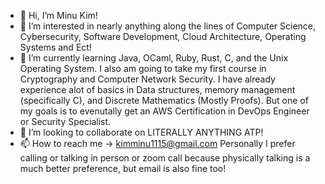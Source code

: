 - 👋 Hi, I’m Minu Kim!
- 👀 I’m interested in nearly anything along the lines of Computer Science, Cybersecurity, Software Development, Cloud Architecture, Operating Systems and Ect!
- 🌱 I’m currently learning Java, OCaml, Ruby, Rust, C, and the Unix Operating System. I also am going to take my first course in Cryptography and Computer Network Security.
I have already experience alot of basics in Data structures, memory management (specifically C), and Discrete Mathematics (Mostly Proofs). But one of my goals is to evenutally get an AWS Certification in DevOps Engineer or Security Specialist.
- 💞️ I’m looking to collaborate on LITERALLY ANYTHING ATP!
- 📫 How to reach me -> kimminu1115@gmail.com 
  Personally I prefer calling or talking in person or zoom call because physically talking is a much better preference, but email is also fine too!

<!---
kimminu1115/kimminu1115 is a ✨ special ✨ repository because its `README.md` (this file) appears on your GitHub profile.
You can click the Preview link to take a look at your changes.
--->
